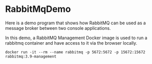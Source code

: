 # RabbitMqDemo

Here is a demo program that shows how RabbitMQ can be used as a message broker between two console applications.

In this demo, a RabbitMQ Management Docker image is used to run a rabbitmq container and have access to it via the browser locally.

```
docker run -it --rm --name rabbitmq -p 5672:5672 -p 15672:15672 rabbitmq:3.9-management
```
